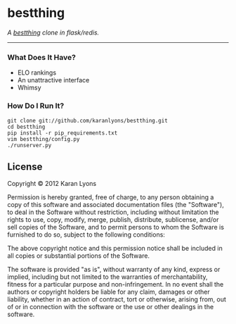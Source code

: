 # bestthing
*A [bestthing](http://bestthing.info/) clone in flask/redis.*

---

### What Does It Have?
* ELO rankings
* An unattractive interface
* Whimsy

### How Do I Run It?
```
git clone git://github.com/karanlyons/bestthing.git
cd bestthing
pip install -r pip_requirements.txt
vim bestthing/config.py
./runserver.py
```

## License

Copyright © 2012 Karan Lyons

Permission is hereby granted, free of charge, to any person obtaining a copy of this software and associated documentation files (the "Software"), to deal in the Software without restriction, including without limitation the rights to use, copy, modify, merge, publish, distribute, sublicense, and/or sell copies of the Software, and to permit persons to whom the Software is furnished to do so, subject to the following conditions:

The above copyright notice and this permission notice shall be included in all copies or substantial portions of the Software.

The software is provided "as is", without warranty of any kind, express or implied, including but not limited to the warranties of merchantability, fitness for a particular purpose and non-infringement. In no event shall the authors or copyright holders be liable for any claim, damages or other liability, whether in an action of contract, tort or otherwise, arising from, out of or in connection with the software or the use or other dealings in the software.
